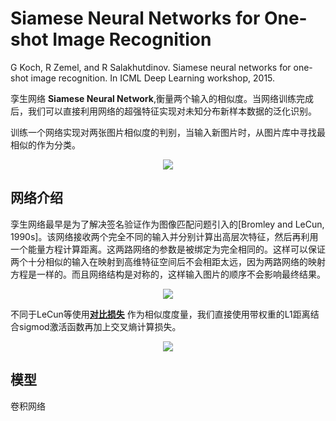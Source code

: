 # Siamese Neural Networks for One-shot Image Recognition
 G Koch, R Zemel, and R Salakhutdinov. Siamese neural networks for one-shot image recognition. In ICML Deep Learning workshop, 2015.
 
孪生网络 **Siamese Neural Network**,衡量两个输入的相似度。当网络训练完成后，我们可以直接利用网络的超强特征实现对未知分布新样本数据的泛化识别。

训练一个网络实现对两张图片相似度的判别，当输入新图片时，从图片库中寻找最相似的作为分类。

<div align="center">
<img src="https://i.loli.net/2018/04/20/5ad99d7b21d95.png"  />
</div>

## 网络介绍

孪生网络最早是为了解决签名验证作为图像匹配问题引入的[Bromley and LeCun, 1990s]。该网络接收两个完全不同的输入并分别计算出高层次特征，然后再利用一个能量方程计算距离。这两路网络的参数是被绑定为完全相同的。这样可以保证两个十分相似的输入在映射到高维特征空间后不会相距太远，因为两路网络的映射方程是一样的。而且网络结构是对称的，这样输入图片的顺序不会影响最终结果。

<div align="center">
<img src="https://i.loli.net/2018/04/20/5ad99bd8e443b.png"  />
</div>

不同于LeCun等使用[**对比损失**](https://blog.csdn.net/autocyz/article/details/53149760) 作为相似度度量，我们直接使用带权重的L1距离结合sigmod激活函数再加上交叉熵计算损失。

<div align="center">
<img src="https://i.loli.net/2018/04/20/5ad9a0cdf0e38.png"  />
</div>

## 模型

卷积网络
